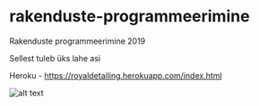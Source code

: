 # rakenduste-programmeerimine
Rakenduste programmeerimine 2019

Sellest tuleb üks lahe asi

Heroku - https://royaldetailing.herokuapp.com/index.html

![alt text](https://www.google.com/url?sa=i&source=images&cd=&ved=2ahUKEwjv1oHVmOXkAhWIw4sKHRjhAG4QjRx6BAgBEAQ&url=http%3A%2F%2Fscreeneggs.com%2Fprogrammer-humor%2F41837%2F&psig=AOvVaw2gkDvvRaOXqjasVy0OlVLT&ust=1569267882553653.jpg)

